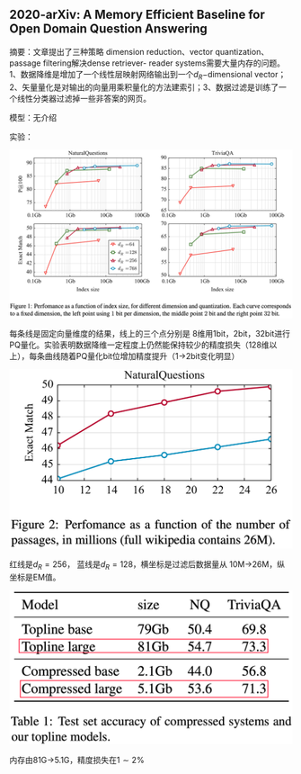 ## 2020-arXiv: A Memory Efficient Baseline for Open Domain Question Answering

摘要：文章提出了三种策略 dimension reduction、vector quantization、passage filtering解决dense retriever- reader systems需要大量内存的问题。1、数据降维是增加了一个线性层映射网络输出到一个$d_{R}-$dimensional vector；2、矢量量化是对输出的向量用乘积量化的方法建索引；3、数据过滤是训练了一个线性分类器过滤掉一些非答案的网页。

模型：无介绍

实验：

<img src="./pic/1634201493.png" style="zoom:50%;" align="mid"/>

每条线是固定向量维度的结果，线上的三个点分别是 8维用1bit，2bit，32bit进行PQ量化。实验表明数据降维一定程度上仍然能保持较少的精度损失（128维以上），每条曲线随着PQ量化bit位增加精度提升（1->2bit变化明显）



<img src="./pic/1634203744.png" style="zoom:50%;" align="mid"/>

红线是$d_{R}=256$， 蓝线是$d_{R}=128$，横坐标是过滤后数据量从 10M->26M，纵坐标是EM值。



<img src="./pic/1634204713.png" style="zoom:50%;" align="mid"/>

内存由81G->5.1G，精度损失在$1\sim2\%$
